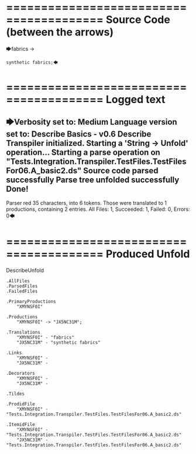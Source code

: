 ========================================
Source Code (between the arrows)
========================================

🡆fabrics -> 
	
	synthetic fabrics;🡄

========================================
Logged text
========================================

🡆Verbosity set to: Medium
Language version set to: Describe Basics - v0.6
Describe Transpiler initialized.
Starting a 'String -> Unfold' operation...
Starting a parse operation on "Tests.Integration.Transpiler.TestFiles.TestFilesFor06.A_basic2.ds"
Source code parsed successfully
Parse tree unfolded successfully
Done!
------------------------
Parser red 35 characters, into 6 tokens.
Those were translated to 1 productions, containing 2 entries.
All Files: 1, Succeeded: 1, Failed: 0, Errors: 0🡄

========================================
Produced Unfold
========================================

DescribeUnfold

    .AllFiles
    .ParsedFiles
    .FailedFiles

    .PrimaryProductions
        "XMYNSF0I" 

    .Productions
        "XMYNSF0I" -> "JX5NC31M";

    .Translations
        "XMYNSF0I" - "fabrics"
        "JX5NC31M" - "synthetic fabrics"

    .Links
        "XMYNSF0I" - 
        "JX5NC31M" - 

    .Decorators
        "XMYNSF0I" - 
        "JX5NC31M" - 

    .Tildes

    .ProdidFile
        "XMYNSF0I" - "Tests.Integration.Transpiler.TestFiles.TestFilesFor06.A_basic2.ds"

    .ItemidFile
        "XMYNSF0I" - "Tests.Integration.Transpiler.TestFiles.TestFilesFor06.A_basic2.ds"
        "JX5NC31M" - "Tests.Integration.Transpiler.TestFiles.TestFilesFor06.A_basic2.ds"

